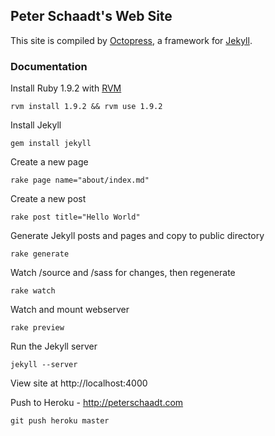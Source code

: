 ## Peter Schaadt's Web Site

This site is compiled by [Octopress](http://octopress.org), a framework for [Jekyll](https://github.com/mojombo/jekyll).

### Documentation

Install Ruby 1.9.2 with [RVM](https://rvm.io)

```
rvm install 1.9.2 && rvm use 1.9.2
```

Install Jekyll

```
gem install jekyll
```

Create a new page

```
rake page name="about/index.md"
```

Create a new post

```
rake post title="Hello World"
```

Generate Jekyll posts and pages and copy to public directory

```
rake generate
```

Watch /source and /sass for changes, then regenerate

```
rake watch
```

Watch and mount webserver

```
rake preview
```

Run the Jekyll server

```
jekyll --server
```

View site at http://localhost:4000

Push to Heroku - http://peterschaadt.com

```
git push heroku master
```


